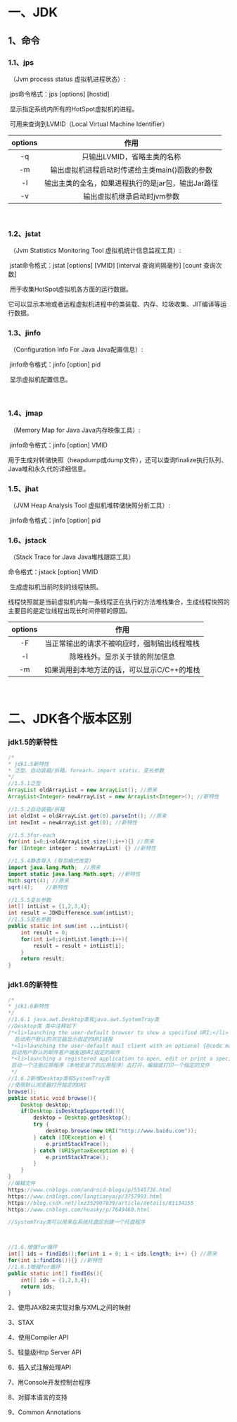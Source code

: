 # 一、JDK

## 1、命令

### 	1.1、jps

​		（Jvm process status 虚拟机进程状态）:

​			jps命令格式：jps [options] [hostid]

​			显示指定系统内所有的HotSpot虚拟机的进程。

​			可用来查询到LVMID（Local Virtual Machine Identifier）

| options |                        作用                        |
| :-----: | :------------------------------------------------: |
|   -q    |            只输出LVMID，省略主类的名称             |
|   -m    |   输出虚拟机进程启动时传递给主类main()函数的参数   |
|   -l    | 输出主类的全名，如果进程执行的是jar包，输出Jar路径 |
|   -v    |            输出虚拟机继承启动时jvm参数             |

​	

### 1.2、jstat

​	（Jvm Statistics Monitoring Tool 虚拟机统计信息监视工具）:

​		jstat命令格式：jstat [options] [VMID] [interval 查询间隔毫秒] [count 查询次数]

​		用于收集HotSpot虚拟机各方面的运行数据。

​		它可以显示本地或者远程虚拟机进程中的类装载、内存、垃圾收集、JIT编译等运行数据。



### 1.3、jinfo

​	（Configuration Info For Java  Java配置信息）:

​		jinfo命令格式：jinfo [option] pid

​		显示虚拟机配置信息。

​		

### 1.4、jmap

​	（Memory Map for Java  Java内存映像工具）:

​		jinfo命令格式：jinfo [option] VMID

​		用于生成对转储快照（heapdump或dump文件），还可以查询finalize执行队列、Java堆和永久代的详细信息。



### 1.5、jhat

​	（JVM Heap Analysis Tool 虚拟机堆转储快照分析工具）:

​		jinfo命令格式：jinfo [option] pid



### 1.6、jstack

​	（Stack Trace for Java  Java堆栈跟踪工具）

命令格式：jstack [option] VMID

​		生成虚拟机当前时刻的线程快照。

线程快照就是当前虚拟机内每一条线程正在执行的方法堆栈集合，生成线程快照的主要目的是定位线程出现长时间停顿的原因。

| options |                     作用                     |
| :-----: | :------------------------------------------: |
|   -F    | 当正常输出的请求不被响应时，强制输出线程堆栈 |
|   -l    |        除堆栈外。显示关于锁的附加信息        |
|   -m    | 如果调用到本地方法的话，可以显示C/C++的堆栈  |

​	

# 二、JDK各个版本区别

### jdk1.5的新特性

```java
/*
* jdk1.5新特性
* 泛型、自动装箱/拆箱、foreach、import static、变长参数
*/
//1.5.1泛型
ArrayList oldArrayList = new ArrayList(); //原来
ArrayList<Integer> newArrayList = new ArrayList<Integer>(); //新特性

//1.5.2自动装箱/拆箱
int oldInt = oldArrayList.get(0).parseInt(); //原来
int newInt = newArrayList.get(0); //新特性

//1.5.3for-each
for(int i=0;i<oldArrayList.size();i++){} //原来
for (Integer integer : newArrayList) {} //新特性

//1.5.4静态导入 (导包格式改变)
import java.lang.Math;  //原来
import static java.lang.Math.sqrt; //新特性
Math.sqrt(4); //原来
sqrt(4);    //新特性

//1.5.5变长参数
int[] intList = {1,2,3,4};
int result = JDKDifference.sum(intList);
//1.5.5变长参数
public static int sum(int ...intList){
    int result = 0;
    for(int i=0;i<intList.length;i++){
        result = result + intList[i];
    }
    return result;
}
```



### jdk1.6的新特性

```java
/* 
* jdk1.6新特性 
*/
//1.6.1 java.awt.Desktop类和java.awt.SystemTray类
//Desktop类 类中注释如下
/*<li>launching the user-default browser to show a specified URI;</li> 
  启动用户默认的浏览器显示指定的URI链接
 *<li>launching the user-default mail client with an optional {@code mailto} URI;</li>
 启动用户默认的邮件客户端发送URI指定的邮件
 *<li>launching a registered application to open, edit or print a specified file.</li>
 启动一个注册应用程序（本地安装了的应用程序）去打开，编辑或打印一个指定的文件
 */
//1.6.2新增Desktop类和SystemTray类
//使用默认浏览器打开指定的URI
browse();
public static void browse(){
    Desktop desktop;
    if(Desktop.isDesktopSupported()){
        desktop = Desktop.getDesktop();
        try {
            desktop.browse(new URI("http://www.baidu.com"));
        } catch (IOException e) {
            e.printStackTrace();
        } catch (URISyntaxException e) {
            e.printStackTrace();
        }
    }
}
//编辑文件
https://www.cnblogs.com/android-blogs/p/5545736.html
https://www.cnblogs.com/langtianya/p/3757993.html
https://blog.csdn.net/lxz352907839/article/details/81134155
https://www.cnblogs.com/huasky/p/7649460.html

//SystemTray类可以用来在系统托盘区创建一个托盘程序



//1.6.增强for循环
int[] ids = findIds();for(int i = 0; i < ids.length; i++) {} //原来
for(int i:findIds()){} //新特性
//1.6.1增强for循环
public static int[] findIds(){
    int[] ids = {1,2,3,4};
    return ids;
}


```

2、使用JAXB2来实现对象与XML之间的映射

3、STAX

4、使用Compiler API

5、轻量级Http Server API

6、插入式注解处理API

7、用Console开发控制台程序

8、对脚本语言的支持

9、Common Annotations 


